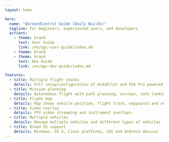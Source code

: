 ```yaml
---
layout: home

hero:
  name: "QGroundControl Guide (Daily Builds)"
  tagline: For beginners, experienced users, and developers
  actions:
    - theme: brand
      text: User Guide
      link: /en/qgc-user-guide/index.md
    - theme: brand
    - theme: brand
      text: Dev Guide
      link: /en/qgc-dev-guide/index.md

features:
  - title: Multiple flight stacks
    details: Full setup/configuration of ArduPilot and PX4 Pro powered vehicles
  - title: Mission planning
    details: Autonomous flight with path planning, surveys, safe landing
  - title: Flight map
    details: Map shows vehicle position, flight track, waypoints and vehicle instruments
  - title: Video overlay
    details: FPV video streaming and instrument overlays.
  - title: Multiple vehicles
    details: Manage multiple vehicles and different types of vehicles
  - title: Broad OS support
    details: Windows, OS X, Linux platforms, iOS and Android devices
---
```

